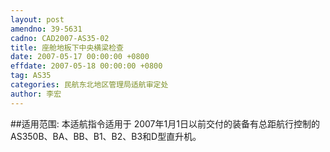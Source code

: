```yaml
---
layout: post
amendno: 39-5631
cadno: CAD2007-AS35-02
title: 座舱地板下中央横梁检查
date: 2007-05-17 00:00:00 +0800
effdate: 2007-05-18 00:00:00 +0800
tag: AS35
categories: 民航东北地区管理局适航审定处
author: 李宏
---
```


##适用范围:
本适航指令适用于 2007年1月1日以前交付的装备有总距航行控制的 AS350B、BA、BB、B1、B2、B3和D型直升机。

